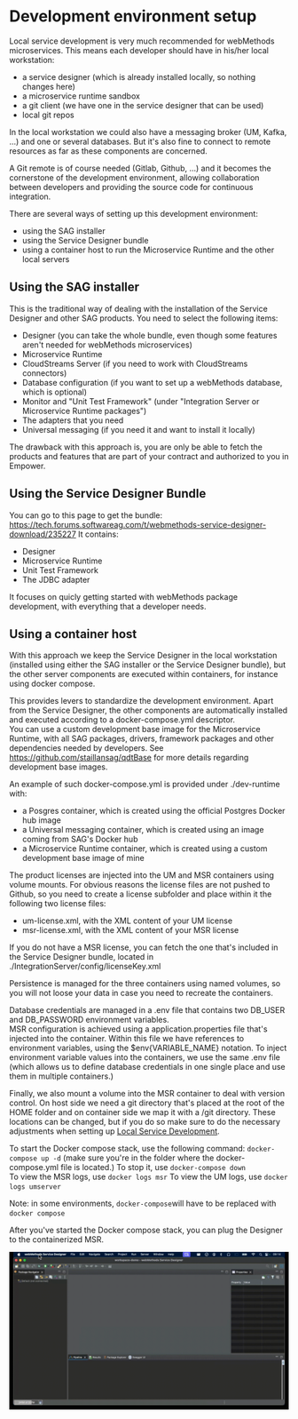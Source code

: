 #   Development environment setup

Local service development is very much recommended for webMethods microservices. This means each developer should have in his/her local workstation:
-   a service designer (which is already installed locally, so nothing changes here)
-   a microservice runtime sandbox
-   a git client (we have one in the service designer that can be used)
-   local git repos

In the local workstation we could also have a messaging broker (UM, Kafka, ...) and one or several databases. But it's also fine to connect to remote resources as far as these components are concerned.  

A Git remote is of course needed (Gitlab, Github, ...) and it becomes the cornerstone of the development environment, allowing collaboration between developers and providing the source code for continuous integration.

There are several ways of setting up this development environment:
-   using the SAG installer
-   using the Service Designer bundle
-   using a container host to run the Microservice Runtime and the other local servers

##  Using the SAG installer

This is the traditional way of dealing with the installation of the Service Designer and other SAG products. 
You need to select the following items:
-   Designer (you can take the whole bundle, even though some features aren't needed for webMethods microservices)
-   Microservice Runtime
-   CloudStreams Server (if you need to work with CloudStreams connectors)
-   Database configuration (if you want to set up a webMethods database, which is optional)
-   Monitor and "Unit Test Framework" (under "Integration Server or Microservice Runtime packages")
-   The adapters that you need
-   Universal messaging (if you need it and want to install it locally)

The drawback with this approach is, you are only be able to fetch the products and features that are part of your contract and authorized to you in Empower.   

##  Using the Service Designer Bundle

You can go to this page to get the bundle: https://tech.forums.softwareag.com/t/webmethods-service-designer-download/235227
It contains:
-   Designer
-   Microservice Runtime
-   Unit Test Framework
-   The JDBC adapter

It focuses on quicly getting started with webMethods package development, with everything that a developer needs.  

##  Using a container host

With this approach we keep the Service Designer in the local workstation (installed using either the SAG installer or the Service Designer bundle), but the other server components are executed within containers, for instance using docker compose.  

This provides levers to standardize the development environment. Apart from the Service Designer, the other components are automatically installed and executed according to a docker-compose.yml descriptor.  
You can use a custom development base image for the Microservice Runtime, with all SAG packages, drivers, framework packages and other dependencies needed by developers. See https://github.com/staillansag/qdtBase for more details regarding development base images.

An example of such docker-compose.yml is provided under ./dev-runtime with:
-   a Posgres container, which is created using the official Postgres Docker hub image
-   a Universal messaging container, which is created using an image coming from SAG's Docker hub
-   a Microservice Runtime container, which is created using a custom development base image of mine

The product licenses are injected into the UM and MSR containers using volume mounts. For obvious reasons the license files are not pushed to Github, so you need to create a license subfolder and place within it the following two license files:
-   um-license.xml, with the XML content of your UM license
-   msr-license.xml, with the XML content of your MSR license

If you do not have a MSR license, you can fetch the one that's included in the Service Designer bundle, located in ./IntegrationServer/config/licenseKey.xml  

Persistence is managed for the three containers using named volumes, so you will not loose your data in case you need to recreate the containers.  

Database credentials are managed in a .env file that contains two DB_USER and DB_PASSWORD environment variables.  
MSR configuration is achieved using a application.properties file that's injected into the container. Within this file we have references to environment variables, using the $env{VARIABLE_NAME} notation. To inject environment variable values into the containers, we use the same .env file (which allows us to define database credentials in one single place and use them in multiple containers.)  

Finally, we also mount a volume into the MSR container to deal with version control. On host side we need a git directory that's placed at the root of the HOME folder and on container side we map it with a /git directory. These locations can be changed, but if you do so make sure to do the necessary adjustments when setting up [Local Service Development](./VersionControl.md).  

To start the Docker compose stack, use the following command: `docker-compose up -d`  (make sure you're in the folder where the docker-compose.yml file is located.)
To stop it, use `docker-compose down`  
To view the MSR logs, use `docker logs msr` 
To view the UM logs, use `docker logs umserver`

Note: in some environments, `docker-compose`will have to be replaced with `docker compose`

After you've started the Docker compose stack, you can plug the Designer to the containerized MSR.  

![Conecting the Designer to the MSR](./images/ConnectingDesignerMSR.gif)



